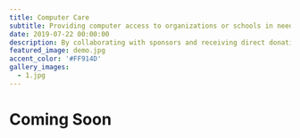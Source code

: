 ```yaml
---
title: Computer Care
subtitle: Providing computer access to organizations or schools in need, empowering their online/offline education.
date: 2019-07-22 00:00:00
description: By collaborating with sponsors and receiving direct donations, we strive to provide technological help to those in need.
featured_image: demo.jpg
accent_color: '#FF914D'
gallery_images:
  - 1.jpg
---
```


# Coming Soon
